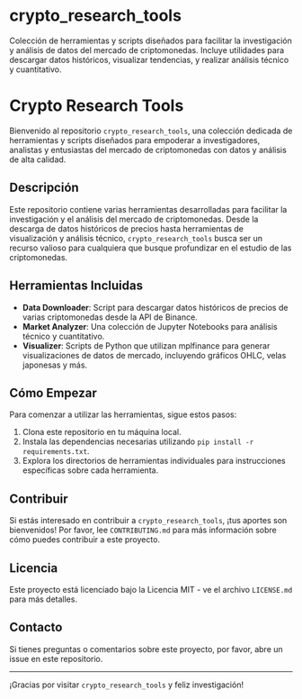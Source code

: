 # crypto_research_tools
Colección de herramientas y scripts diseñados para facilitar la investigación y análisis de datos del mercado de criptomonedas. Incluye utilidades para descargar datos históricos, visualizar tendencias, y realizar análisis técnico y cuantitativo.
# Crypto Research Tools

Bienvenido al repositorio `crypto_research_tools`, una colección dedicada de herramientas y scripts diseñados para empoderar a investigadores, analistas y entusiastas del mercado de criptomonedas con datos y análisis de alta calidad.

## Descripción

Este repositorio contiene varias herramientas desarrolladas para facilitar la investigación y el análisis del mercado de criptomonedas. Desde la descarga de datos históricos de precios hasta herramientas de visualización y análisis técnico, `crypto_research_tools` busca ser un recurso valioso para cualquiera que busque profundizar en el estudio de las criptomonedas.

## Herramientas Incluidas

- **Data Downloader**: Script para descargar datos históricos de precios de varias criptomonedas desde la API de Binance.
- **Market Analyzer**: Una colección de Jupyter Notebooks para análisis técnico y cuantitativo.
- **Visualizer**: Scripts de Python que utilizan mplfinance para generar visualizaciones de datos de mercado, incluyendo gráficos OHLC, velas japonesas y más.

## Cómo Empezar

Para comenzar a utilizar las herramientas, sigue estos pasos:

1. Clona este repositorio en tu máquina local.
2. Instala las dependencias necesarias utilizando `pip install -r requirements.txt`.
3. Explora los directorios de herramientas individuales para instrucciones específicas sobre cada herramienta.

## Contribuir

Si estás interesado en contribuir a `crypto_research_tools`, ¡tus aportes son bienvenidos! Por favor, lee `CONTRIBUTING.md` para más información sobre cómo puedes contribuir a este proyecto.

## Licencia

Este proyecto está licenciado bajo la Licencia MIT - ve el archivo `LICENSE.md` para más detalles.

## Contacto

Si tienes preguntas o comentarios sobre este proyecto, por favor, abre un issue en este repositorio.

---

¡Gracias por visitar `crypto_research_tools` y feliz investigación!
